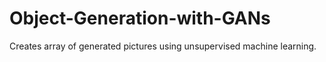 # Object-Generation-with-GANs
Creates array of generated pictures using unsupervised machine learning.
